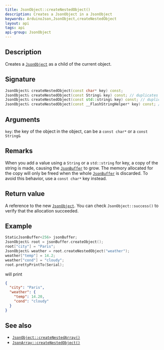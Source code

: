 ```yaml
---
title: JsonObject::createNestedObject()
description: Creates a JsonObject in a JsonObject
keywords: ArduinoJson,JsonObject,createNestedObject
layout: api
tags: api
api-group: JsonObject
---
```


## Description

Creates a [`JsonObject`]({{site.baseurl}}/api/jsonobject/) as a child of the current object.

## Signature

```c++
JsonObject& createNestedObject(const char* key) const;
JsonObject& createNestedObject(const String& key) const; // duplicates key
JsonObject& createNestedObject(const std::string& key) const; // duplicates key
JsonObject& createNestedObject(const __FlashStringHelper* key) const; // duplicates key
```

## Arguments

`key`: the key of the object in the object, can be a `const char*` or a `const String&`

## Remarks

When you add a value using a `String` or a `std::string` for key, a copy of the string is made, causing the [`JsonBuffer`]({{site.baseurl}}/api/jsonbuffer/) to grow.
The memory allocated for the copy will only be freed when the whole [`JsonBuffer`]({{site.baseurl}}/api/jsonbuffer/) is discarded.
To avoid this behavior, use a `const char*` key instead.

## Return value

A reference to the new [`JsonObject`]({{site.baseurl}}/api/jsonobject/).
You can check `JsonObject::success()` to verify that the allocation succeeded.

## Example

```c++
StaticJsonBuffer<256> jsonBuffer;
JsonObject& root = jsonBuffer.createObject();
root["city"] = "Paris";
JsonObject& weather = root.createNestedObject("weather");
weather["temp"] = 14.2;
weather["cond"] = "cloudy";
root.prettyPrintTo(Serial);
```

will print

```json
{
  "city": "Paris",
  "weather": {
    "temp": 14.20,
    "cond": "cloudy"
  }
}
```

## See also

* [`JsonObject::createNestedArray()`]({{site.baseurl}}/api/jsonobject/createnestedarray/)
* [`JsonArray::createNestedObject()`]({{site.baseurl}}/api/jsonarray/createnestedobject/)